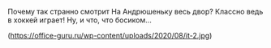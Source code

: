 Почему так странно смотрит
На Андрюшеньку весь двор?
Классно ведь в хоккей играет!
Ну, и что, что босиком…

(https://office-guru.ru/wp-content/uploads/2020/08/it-2.jpg)


